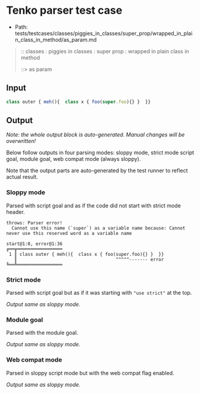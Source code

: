 # Tenko parser test case

- Path: tests/testcases/classes/piggies_in_classes/super_prop/wrapped_in_plain_class_in_method/as_param.md

> :: classes : piggies in classes : super prop : wrapped in plain class in method
>
> ::> as param

## Input

`````js
class outer { meh(){  class x { foo(super.foo){} }  }}
`````

## Output

_Note: the whole output block is auto-generated. Manual changes will be overwritten!_

Below follow outputs in four parsing modes: sloppy mode, strict mode script goal, module goal, web compat mode (always sloppy).

Note that the output parts are auto-generated by the test runner to reflect actual result.

### Sloppy mode

Parsed with script goal and as if the code did not start with strict mode header.

`````
throws: Parser error!
  Cannot use this name (`super`) as a variable name because: Cannot never use this reserved word as a variable name

start@1:0, error@1:36
╔══╦═════════════════
 1 ║ class outer { meh(){  class x { foo(super.foo){} }  }}
   ║                                     ^^^^^------- error
╚══╩═════════════════

`````

### Strict mode

Parsed with script goal but as if it was starting with `"use strict"` at the top.

_Output same as sloppy mode._

### Module goal

Parsed with the module goal.

_Output same as sloppy mode._

### Web compat mode

Parsed in sloppy script mode but with the web compat flag enabled.

_Output same as sloppy mode._
